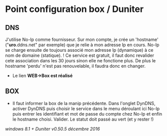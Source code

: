 # Point configuration box / Duniter
## DNS
J'utilise No-Ip comme fournisseur. Sur mon compte, je crée un 'hostname' ("**uro**.ddns.net" par exemple) que je relie à mon adresse Ip en cours. No-Ip se charge ensuite de toujours associé mon adresse Ip (dynamique) à ce nom de domaine (statique).
! Ce service est gratuit, il faut donc revalider cete association dans les 30 jours sinon elle ne fonctione plus. De plus le hostname 'perdu' n'est pas renouvelable, il faudra donc en changer.
- Le lien **WEB->Box est réalisé**
## BOX
- Il faut informer la box de la manip précédente. Dans l'onglet DynDNS, activer DynDNS puis choisir le service dans le menu déroulant ici No-Ip puis entrer les identifiant et mot de passe du compte chez No-Ip et enfin le hostname choisi. Valider. Le statut doit passé au vert (et y rester !)


_windows 8.1 + Duniter v0.50.5 décembre 2016_


